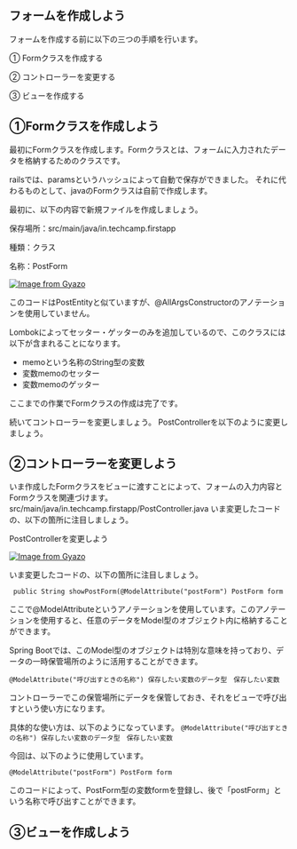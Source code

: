 ## フォームを作成しよう
フォームを作成する前に以下の三つの手順を行います。

① Formクラスを作成する


② コントローラーを変更する


③ ビューを作成する

## ①Formクラスを作成しよう
最初にFormクラスを作成します。Formクラスとは、フォームに入力されたデータを格納するためのクラスです。


railsでは、paramsというハッシュによって自動で保存ができました。
それに代わるものとして、javaのFormクラスは自前で作成します。


最初に、以下の内容で新規ファイルを作成しましょう。

保存場所：src/main/java/in.techcamp.firstapp


種類：クラス


名称：PostForm

[![Image from Gyazo](https://i.gyazo.com/d3223be686bd849b0328ca9081856a58.png)](https://gyazo.com/d3223be686bd849b0328ca9081856a58)



このコードはPostEntityと似ていますが、@AllArgsConstructorのアノテーションを使用していません。

Lombokによってセッター・ゲッターのみを追加しているので、このクラスには以下が含まれることになります。

- memoという名称のString型の変数
- 変数memoのセッター
- 変数memoのゲッター

ここまでの作業でFormクラスの作成は完了です。

続いてコントローラーを変更しましょう。
PostControllerを以下のように変更しましょう。



##  ②コントローラーを変更しよう
いま作成したFormクラスをビューに渡すことによって、フォームの入力内容とFormクラスを関連づけます。
src/main/java/in.techcamp.firstapp/PostController.java
いま変更したコードの、以下の箇所に注目しましょう。


PostControllerを変更しよう

[![Image from Gyazo](https://i.gyazo.com/eb0825b3048a4c02df7d0e7e568d0fff.png)](https://gyazo.com/eb0825b3048a4c02df7d0e7e568d0fff)

いま変更したコードの、以下の箇所に注目しましょう。

` public String showPostForm(@ModelAttribute("postForm") PostForm form`

ここで@ModelAttributeというアノテーションを使用しています。このアノテーションを使用すると、任意のデータをModel型のオブジェクト内に格納することができます。

Spring Bootでは、このModel型のオブジェクトは特別な意味を持っており、データの一時保管場所のように活用することができます。




`@ModelAttribute("呼び出すときの名称") 保存したい変数のデータ型　保存したい変数`


コントローラーでこの保管場所にデータを保管しておき、それをビューで呼び出すという使い方になります。

具体的な使い方は、以下のようになっています。
`@ModelAttribute("呼び出すときの名称") 保存したい変数のデータ型　保存したい変数`

今回は、以下のように使用しています。

`@ModelAttribute("postForm") PostForm form`

このコードによって、PostForm型の変数formを登録し、後で「postForm」という名称で呼び出すことができます。


##  ③ビューを作成しよう
